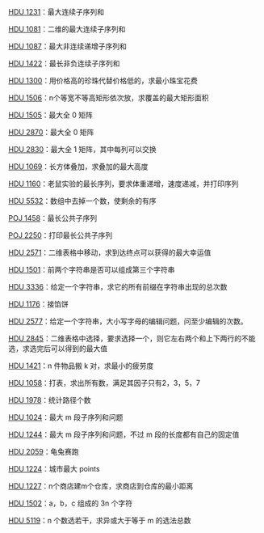 [HDU 1231](https://github.com/61mon/Accepted/blob/master/02%20-%20%E7%AE%80%E5%8D%95dp/001%20-%20HDU%201231.md)：最大连续子序列和

[HDU 1081](https://github.com/61mon/Accepted/blob/master/02%20-%20%E7%AE%80%E5%8D%95dp/014%20-%20HDU%201081.md)：二维的最大连续子序列和

[HDU 1087](https://github.com/61mon/Accepted/blob/master/02%20-%20%E7%AE%80%E5%8D%95dp/002%20-%20HDU%201087.md)：最大非连续递增子序列和

[HDU 1422](https://github.com/61mon/Accepted/blob/master/02%20-%20%E7%AE%80%E5%8D%95dp/003%20-%20HDU%201422.md)：最长非负连续子序列和

[HDU 1300](https://github.com/61mon/Accepted/blob/master/02%20-%20%E7%AE%80%E5%8D%95dp/004%20-%20HDU%201300.md)：用价格高的珍珠代替价格低的，求最小珠宝花费

[HDU 1506](https://github.com/61mon/Accepted/blob/master/02%20-%20%E7%AE%80%E5%8D%95dp/005%20-%20HDU%201506.md)：n个等宽不等高矩形依次放，求覆盖的最大矩形面积 

[HDU 1505](https://github.com/61mon/Accepted/blob/master/02%20-%20%E7%AE%80%E5%8D%95dp/006%20-%20HDU%201505.md)：最大全 0 矩阵

[HDU 2870](https://github.com/61mon/Accepted/blob/master/02%20-%20%E7%AE%80%E5%8D%95dp/007%20-%20HDU%202870.md)：最大全 0 矩阵

[HDU 2830](https://github.com/61mon/Accepted/blob/master/02%20-%20%E7%AE%80%E5%8D%95dp/013%20-%20HDU%202830.md)：最大全 1 矩阵，其中每列可以交换

[HDU 1069](https://github.com/61mon/Accepted/blob/master/02%20-%20%E7%AE%80%E5%8D%95dp/008%20-%20HDU%201069.md)：长方体叠加，求叠加的最大高度

[HDU 1160](https://github.com/61mon/Accepted/blob/master/02%20-%20%E7%AE%80%E5%8D%95dp/009%20-%20HDU%201160.md)：老鼠实验的最长序列，要求体重递增，速度递减，并打印序列

[HDU 5532](https://github.com/61mon/Accepted/blob/master/02%20-%20%E7%AE%80%E5%8D%95dp/010%20-%20HDU%205532.md)：数组中去掉一个数，使剩余的有序

[POJ 1458](https://github.com/61mon/Accepted/blob/master/02%20-%20%E7%AE%80%E5%8D%95dp/011%20-%20POJ%201458.md)：最长公共子序列

[POJ 2250](https://github.com/61mon/Accepted/blob/master/02%20-%20%E7%AE%80%E5%8D%95dp/012%20-%20POJ%202250.md)：打印最长公共子序列

[HDU 2571](https://github.com/61mon/Accepted/blob/master/02%20-%20%E7%AE%80%E5%8D%95dp/015%20-%20HDU%202571.md)：二维表格中移动，求到达终点可以获得的最大幸运值

[HDU 1501](https://github.com/61mon/Accepted/blob/master/02%20-%20%E7%AE%80%E5%8D%95dp/016%20-%20HDU%201501.md)：前两个字符串是否可以组成第三个字符串

[HDU 3336](https://github.com/61mon/Accepted/blob/master/02%20-%20%E7%AE%80%E5%8D%95dp/017%20-%20HDU%203336.md)：给定一个字符串，求它的所有前缀在字符串出现的总次数

[HDU 1176](https://github.com/61mon/Accepted/blob/master/02%20-%20%E7%AE%80%E5%8D%95dp/018%20-%20HDU%201176.md)：接馅饼

[HDU 2577](https://github.com/61mon/Accepted/blob/master/02%20-%20%E7%AE%80%E5%8D%95dp/019%20-%20HDU%202577.md)：给定一个字符串，大小写字母的编辑问题，问至少编辑的次数。

[HDU 2845](https://github.com/61mon/Accepted/blob/master/02%20-%20%E7%AE%80%E5%8D%95dp/020%20-%20HDU%202845.md)：二维表格中选择，要求选择一个，则它左右两个和上下两行的不能选，求选完后可以得到的最大值

[HDU 1421](https://github.com/61mon/Accepted/blob/master/02%20-%20%E7%AE%80%E5%8D%95dp/021%20-%20HDU%201421.md)：n 件物品搬 k 对，求最小的疲劳度

[HDU 1058](https://github.com/61mon/Accepted/blob/master/02%20-%20%E7%AE%80%E5%8D%95dp/022%20-%20HDU%201058.md)：打表，求出所有数，满足其因子只有2，3，5，7 

[HDU 1978](https://github.com/61mon/Accepted/blob/master/02%20-%20%E7%AE%80%E5%8D%95dp/023%20-%20HDU%201978.md)：统计路径个数

[HDU 1024](https://github.com/61mon/Accepted/blob/master/02%20-%20%E7%AE%80%E5%8D%95dp/024%20-%20HDU%201024.md)：最大 m 段子序列和问题

[HDU 1244](https://github.com/61mon/Accepted/blob/master/02%20-%20%E7%AE%80%E5%8D%95dp/025%20-%20HDU%201244.md)：最大 m 段子序列和问题，不过 m 段的长度都有自己的固定值

[HDU 2059](https://github.com/61mon/Accepted/blob/master/02%20-%20%E7%AE%80%E5%8D%95dp/026%20-%20HDU%202059.md)：龟兔赛跑

[HDU 1224](https://github.com/61mon/Accepted/blob/master/02%20-%20%E7%AE%80%E5%8D%95dp/027%20-%20HDU%201224.md)：城市最大 points

[HDU 1227](https://github.com/61mon/Accepted/blob/master/02%20-%20%E7%AE%80%E5%8D%95dp/028%20-%20HDU%201227.md)：n个商店建m个仓库，求商店到仓库的最小距离

[HDU 1502](https://github.com/61mon/Accepted/blob/master/02%20-%20%E7%AE%80%E5%8D%95dp/029%20-%20HDU%201502.md)：a，b，c 组成的 3n 个字符

[HDU 5119](https://github.com/61mon/Accepted/blob/master/02%20-%20%E7%AE%80%E5%8D%95dp/030%20-%20HDU%205119.md)：n 个数选若干，求异或大于等于 m 的选法总数

















